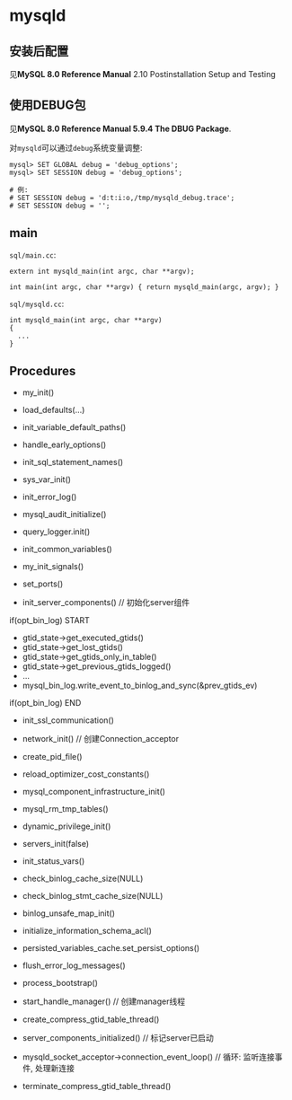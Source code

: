 # mysqld

## 安装后配置

见**MySQL 8.0 Reference Manual** 2.10 Postinstallation Setup and Testing

## 使用**DEBUG**包

见**MySQL 8.0 Reference Manual 5.9.4 The DBUG Package**.


对`mysqld`可以通过`debug`系统变量调整:

``` shell
mysql> SET GLOBAL debug = 'debug_options';
mysql> SET SESSION debug = 'debug_options';

# 例:
# SET SESSION debug = 'd:t:i:o,/tmp/mysqld_debug.trace';
# SET SESSION debug = '';
```


## main

`sql/main.cc`:


```
extern int mysqld_main(int argc, char **argv);

int main(int argc, char **argv) { return mysqld_main(argc, argv); }
```


`sql/mysqld.cc`:


```
int mysqld_main(int argc, char **argv)
{
  ...
}
```

## Procedures

- my_init()

- load_defaults(...)

- init_variable_default_paths()

- handle_early_options()

- init_sql_statement_names()

- sys_var_init()

- init_error_log()

- mysql_audit_initialize()

- query_logger.init()

- init_common_variables()

- my_init_signals()

- set_ports()

- init_server_components()                          // 初始化server组件

if(opt_bin_log) START

- gtid_state->get_executed_gtids()
- gtid_state->get_lost_gtids()
- gtid_state->get_gtids_only_in_table()
- gtid_state->get_previous_gtids_logged()
- ...
- mysql_bin_log.write_event_to_binlog_and_sync(&prev_gtids_ev)

if(opt_bin_log) END

- init_ssl_communication()
- network_init()                                    // 创建Connection_acceptor

- create_pid_file()

- reload_optimizer_cost_constants()

- mysql_component_infrastructure_init()
- mysql_rm_tmp_tables()
- dynamic_privilege_init()
- servers_init(false)
- init_status_vars()
- check_binlog_cache_size(NULL)
- check_binlog_stmt_cache_size(NULL)
- binlog_unsafe_map_init()
- initialize_information_schema_acl()
- persisted_variables_cache.set_persist_options()
- flush_error_log_messages()
- process_bootstrap()
- start_handle_manager()                            // 创建manager线程

- create_compress_gtid_table_thread()
- server_components_initialized()                   // 标记server已启动
- mysqld_socket_acceptor->connection_event_loop()   // 循环: 监听连接事件, 处理新连接
- terminate_compress_gtid_table_thread()
